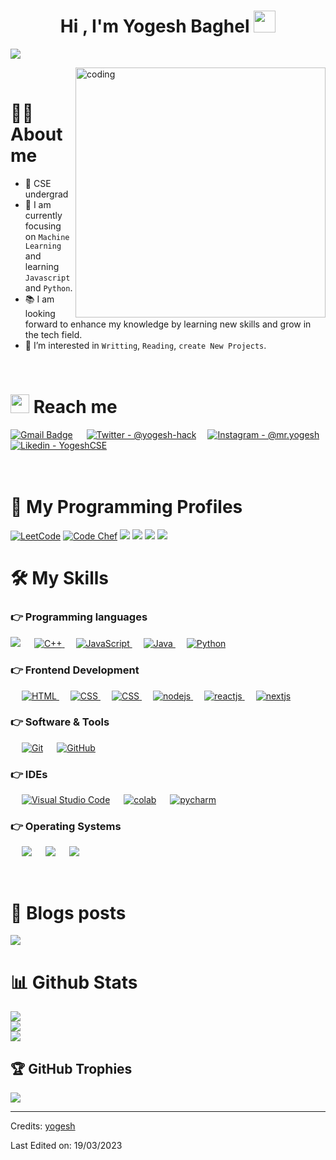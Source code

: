 <!-- ![Yogesh Baghel (1)](https://user-images.githubusercontent.com/83384315/208284516-8e06307c-7422-45a6-a7a7-3d18aa8db0a5.png) -->


<h1 align="center">Hi , I'm Yogesh Baghel <img src="https://media.giphy.com/media/hvRJCLFzcasrR4ia7z/giphy.gif" width="35"></h1>

[![](https://visitcount.itsvg.in/api?id=yogesh-hack&label=Profile%20Views&color=0&pretty=true)](https://visitcount.itsvg.in)

<img align="right" alt="coding" width="400" src="https://i.pinimg.com/originals/85/04/77/850477fed08bfe98598082bcd309ce70.gif">

<br>

# 💁‍♂️ About me
- 🏫 CSE undergrad
- 👀 I am currently focusing on `Machine Learning` and learning `Javascript` and `Python`.
- 📚 I am looking forward to enhance my knowledge by learning new skills and grow in the tech field.
- 👀 I’m interested in `Writting`, `Reading`, `create New Projects`.

<br>

# <img src="https://media.giphy.com/media/iY8CRBdQXODJSCERIr/giphy.gif" width="30px"> Reach me

[![Gmail Badge](https://img.shields.io/badge/Gmail-D14836?style=for-the-badge&logo=gmail&logoColor=white)](mailto:yogesh0909baghel@gmail.com) &emsp;
[![Twitter - @yogesh-hack](https://img.shields.io/badge/Twitter-1DA1F2?style=for-the-badge&logo=twitter&logoColor=white)](https://twitter.com/@yogesh-hack)&emsp;
[![Instagram - @mr.yogesh](https://img.shields.io/badge/Instagram-E4405F?style=for-the-badge&logo=instagram&logoColor=white )](https://www.instagram.com/mr.yo_ge_sh)
[![Likedin - YogeshCSE](https://img.shields.io/badge/LinkedIn-0077B5?style=for-the-badge&logo=linkedin&logoColor=white )](https://www.linkedin.com/in/yogesh-baghel-5ab305221/)
<br><br>
&emsp;&emsp;&emsp;
<br>

# 👀 My Programming Profiles

<p align="left">
	<a href="https://leetcode.com/yogesh0909baghel/"><img src="https://img.shields.io/badge/-LeetCode-FFA116?style=for-the-badge&logo=LeetCode&logoColor=black" alt="LeetCode"/></a>
	<a href="https://www.hackerrank.com/yogesh0909baghel"><img src="https://img.shields.io/badge/-Hackerrank-2EC866?style=for-the-badge&logo=HackerRank&logoColor=white" alt="Code Chef"/></a>
	<a href="https://codepen.io/yogesh_hack"><img src="https://img.shields.io/badge/Codepen-000000?style=for-the-badge&logo=codepen&logoColor=white"></a>
	<a href="https://www.hackerearth.com/@yogesh0909baghel"><img src="https://img.shields.io/badge/HackerEarth-%232C3454.svg?&style=for-the-badge&logo=HackerEarth&logoColor=Blue"></a>
	<a href="https://www.kaggle.com/yogeshbaghel"><img src="https://img.shields.io/badge/Kaggle-20BEFF?style=for-the-badge&logo=Kaggle&logoColor=white"></a>
	<a href="https://www.sololearn.com/profile/28345804"><img src="https://img.shields.io/badge/-Sololearn-3a464b?style=for-the-badge&logo=Sololearn&logoColor=white"></a>
</p>


# 🛠️ My Skills

### 👉 Programming languages

<p align="left"> 
	<a href=""><img src="https://img.shields.io/badge/C-00599C?style=for-the-badge&logo=c&logoColor=white"></a>
  &emsp;
  <a href="https://www.w3schools.com/cpp/" target="_blank"> 
    <img alt="C++" src="https://img.shields.io/badge/C%2B%2B-00599C?style=for-the-badge&logo=c%2B%2B&logoColor=white">
  </a> 
  &emsp;
  <a href="https://developer.mozilla.org/en-US/docs/Web/JavaScript" target="_blank"> 
     <img alt="JavaScript" src="https://img.shields.io/badge/JavaScript-323330?style=for-the-badge&logo=javascript&logoColor=F7DF1E">
   </a>
  &emsp;
  <a href="https://www.java.com" target="_blank"> 
    <img alt="Java" src="https://img.shields.io/badge/Java-%23007396.svg?style=plastic&logo=java&logoColor=white">
  </a>
  &emsp;
   <a href="https://www.python.org" target="_blank">
    <img alt="Python" src="https://img.shields.io/badge/Python-FFD43B?style=for-the-badge&logo=python&logoColor=blue">
  </a>
</p>

### 👉 Frontend Development
<p align="left"> 
  &emsp; 
  <a href="https://www.w3.org/html/" target="_blank"> 
   <img alt="HTML" src="https://img.shields.io/badge/HTML5-E34F26?style=for-the-badge&logo=html5&logoColor=white">
  </a>   
  &emsp;
  <a href="https://www.w3schools.com/css/" target="_blank">
    <img alt="CSS" src="https://img.shields.io/badge/CSS3-1572B6?style=for-the-badge&logo=css3&logoColor=white">
  </a> 
	 &emsp;
<a href="https://www.tailwindcss.com/" target="_blank">
    <img alt="CSS" src="https://img.shields.io/badge/Tailwind_CSS-38B2AC?style=for-the-badge&logo=tailwind-css&logoColor=white">
  </a>
	&emsp; 
  <a href="" target="_blank"> 
   <img alt="nodejs" src="https://img.shields.io/badge/Node.js-339933?style=for-the-badge&logo=nodedotjs&logoColor=white">
  </a>  
	&emsp; 
  <a href="" target="_blank"> 
   <img alt="reactjs" src="https://img.shields.io/badge/React-20232A?style=for-the-badge&logo=react&logoColor=61DAFB">
  </a>  
	&emsp; 
  <a href="" target="_blank"> 
   <img alt="nextjs" src="https://img.shields.io/badge/next.js-000000?style=for-the-badge&logo=nextdotjs&logoColor=white">
  </a>  
</p>

 ### 👉 Software & Tools
 
<p align="left">
  &emsp;
    <a href="#"><img alt="Git" src="https://img.shields.io/badge/GIT-E44C30?style=for-the-badge&logo=git&logoColor=white"></a>
  &emsp;
    <a href="#"><img alt="GitHub" src="https://img.shields.io/badge/GitHub-100000?style=for-the-badge&logo=github&logoColor=white"></a>
  &emsp;

  
 ### 👉 IDEs
 
<p align="left">
  &emsp;
    <a href="#"><img alt="Visual Studio Code" src="https://img.shields.io/badge/VSCode-0078D4?style=for-the-badge&logo=visual%20studio%20code&logoColor=white"></a>
  &emsp;
	 <a href="#"><img alt="colab" src="https://img.shields.io/badge/Colab-F9AB00?style=for-the-badge&logo=googlecolab&color=525252"></a>
  &emsp;
	<a href="#"><img alt="pycharm" src="https://img.shields.io/badge/PyCharm-000000.svg?&style=for-the-badge&logo=PyCharm&logoColor=white"></a>
  &emsp;
</p>


 ### 👉 Operating Systems
 
<p align="left">
  &emsp;
    <a href="#"><img src="https://img.shields.io/badge/Linux-FCC624?style=for-the-badge&logo=linux&logoColor=black"></a>
  &emsp;
	<a href="#"><img src="https://img.shields.io/badge/Kali_Linux-557C94?style=for-the-badge&logo=kali-linux&logoColor=white"></a>
  &emsp;
    <a href="#"><img src="https://img.shields.io/badge/Windows-0078D6?style=plastic&logo=windows&logoColor=white"></a>
  &emsp;
</p>

<br/>

# 💫 Blogs posts

<p align="left">
<a href="https://medium.com/@yogesh0909baghel" target="blank"><img src="https://img.shields.io/badge/Medium-12100E?style=for-the-badge&logo=medium&logoColor=white"></a>
</p>


# 📊 Github Stats
![](https://github-readme-stats.vercel.app/api?username=yogesh-hack&theme=radical&hide_border=false&include_all_commits=true&count_private=true)<br/>
![](https://github-readme-streak-stats.herokuapp.com/?user=yogesh-hack&theme=radical&hide_border=false)<br/>
![](https://github-readme-stats.vercel.app/api/top-langs/?username=yogesh-hack&theme=radical&hide_border=false&include_all_commits=true&count_private=true&layout=compact)

## 🏆 GitHub Trophies
![](https://github-profile-trophy.vercel.app/?username=yogesh-hack&theme=radical&no-frame=false&no-bg=false&margin-w=4)




-----
Credits: [yogesh](https://github.com/yogesh-hack)

Last Edited on: 19/03/2023
